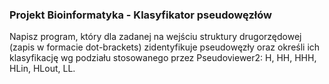 ### Projekt Bioinformatyka - Klasyfikator pseudowęzłów

Napisz program, który dla zadanej na wejściu struktury drugorzędowej (zapis w formacie dot-brackets) zidentyfikuje pseudowęzły oraz określi ich klasyfikację wg podziału stosowanego przez Pseudoviewer2: H, HH, HHH, HLin, HLout, LL.
